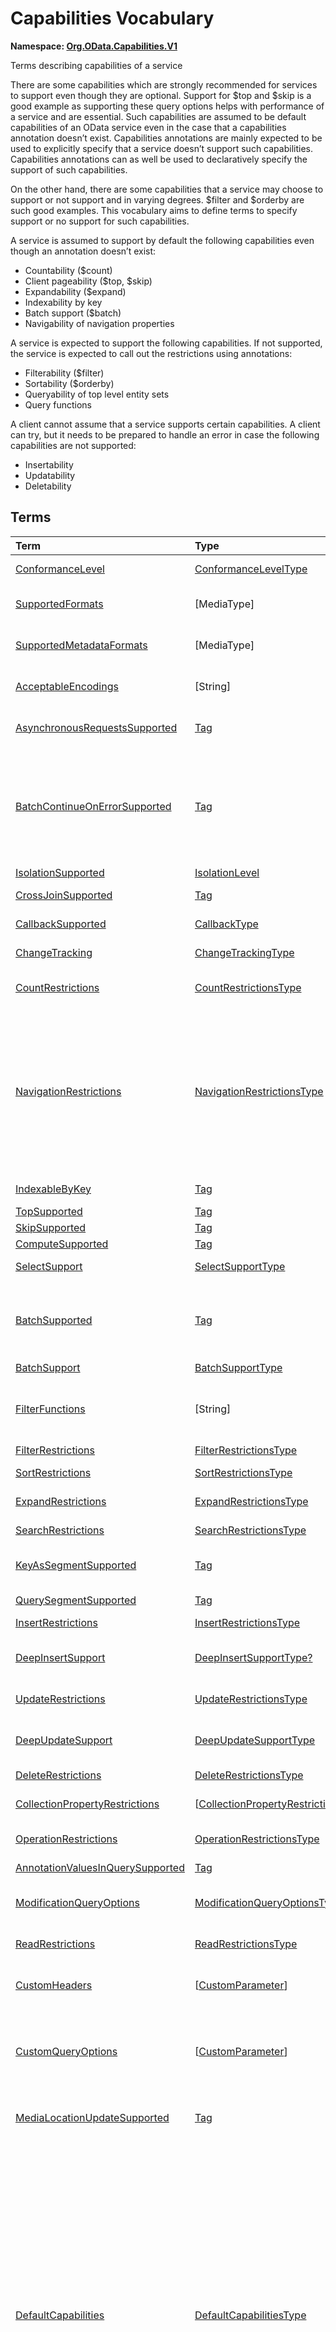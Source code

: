 # Capabilities Vocabulary
**Namespace: [Org.OData.Capabilities.V1](Org.OData.Capabilities.V1.xml)**

Terms describing capabilities of a service


There are some capabilities which are strongly recommended for services to support even
though they are optional. Support for $top and $skip is a good example as
supporting these query options helps with performance of a service and are essential. Such
capabilities are assumed to be default capabilities of an OData service even in
the case that a capabilities annotation doesn’t exist. Capabilities annotations are
mainly expected to be used to explicitly specify that a service doesn’t support such
capabilities. Capabilities annotations can as well be used to declaratively
specify the support of such capabilities.

On the other hand, there are some capabilities that a service may choose to support or
not support and in varying degrees. $filter and $orderby are such good examples.
This vocabulary aims to define terms to specify support or no support for such
capabilities.

A service is assumed to support by default the following capabilities even though an
annotation doesn’t exist:
- Countability ($count)
- Client pageability ($top, $skip)
- Expandability ($expand)
- Indexability by key
- Batch support ($batch)
- Navigability of navigation properties

A service is expected to support the following capabilities. If not supported, the
service is expected to call out the restrictions using annotations:
- Filterability ($filter)
- Sortability ($orderby)
- Queryability of top level entity sets
- Query functions

A client cannot assume that a service supports certain capabilities. A client can try, but
it needs to be prepared to handle an error in case the following capabilities are not
supported:
- Insertability
- Updatability
- Deletability
        


## Terms

Term|Type|Description
:---|:---|:----------
[ConformanceLevel](./Org.OData.Capabilities.V1.xml#L115:~:text=<Term%20Name="-,ConformanceLevel,-")|[ConformanceLevelType](#ConformanceLevelType)|<a name="ConformanceLevel"></a>The conformance level achieved by this service
[SupportedFormats](./Org.OData.Capabilities.V1.xml#L132:~:text=<Term%20Name="-,SupportedFormats,-")|\[MediaType\]|<a name="SupportedFormats"></a>Media types of supported formats, including format parameters
[SupportedMetadataFormats](./Org.OData.Capabilities.V1.xml#L137:~:text=<Term%20Name="-,SupportedMetadataFormats,-")|\[MediaType\]|<a name="SupportedMetadataFormats"></a>Media types of supported formats for $metadata, including format parameters
[AcceptableEncodings](./Org.OData.Capabilities.V1.xml#L142:~:text=<Term%20Name="-,AcceptableEncodings,-")|\[String\]|<a name="AcceptableEncodings"></a>List of acceptable compression methods for ($batch) requests, e.g. gzip
[AsynchronousRequestsSupported](./Org.OData.Capabilities.V1.xml#L148:~:text=<Term%20Name="-,AsynchronousRequestsSupported,-")|[Tag](Org.OData.Core.V1.md#Tag)|<a name="AsynchronousRequestsSupported"></a>Service supports the asynchronous request preference
[BatchContinueOnErrorSupported](./Org.OData.Capabilities.V1.xml#L152:~:text=<Term%20Name="-,BatchContinueOnErrorSupported,-")|[Tag](Org.OData.Core.V1.md#Tag)|<a name="BatchContinueOnErrorSupported"></a>Service supports the continue on error preference. Supports $batch requests. Services that apply the BatchContinueOnErrorSupported term should also specify the ContinueOnErrorSupported property from the BatchSupport term.
[IsolationSupported](./Org.OData.Capabilities.V1.xml#L156:~:text=<Term%20Name="-,IsolationSupported,-")|[IsolationLevel](#IsolationLevel)|<a name="IsolationSupported"></a>Supported odata.isolation levels
[CrossJoinSupported](./Org.OData.Capabilities.V1.xml#L165:~:text=<Term%20Name="-,CrossJoinSupported,-")|[Tag](Org.OData.Core.V1.md#Tag)|<a name="CrossJoinSupported"></a>Supports cross joins for the entity sets in this container
[CallbackSupported](./Org.OData.Capabilities.V1.xml#L169:~:text=<Term%20Name="-,CallbackSupported,-")|[CallbackType](#CallbackType)|<a name="CallbackSupported"></a>Supports callbacks for the specified protocols
[ChangeTracking](./Org.OData.Capabilities.V1.xml#L191:~:text=<Term%20Name="-,ChangeTracking,-")|[ChangeTrackingType](#ChangeTrackingType)|<a name="ChangeTracking"></a>Change tracking capabilities of this service or entity set
[CountRestrictions](./Org.OData.Capabilities.V1.xml#L212:~:text=<Term%20Name="-,CountRestrictions,-")|[CountRestrictionsType](#CountRestrictionsType)|<a name="CountRestrictions"></a>Restrictions on /$count path suffix and $count=true system query option
[NavigationRestrictions](./Org.OData.Capabilities.V1.xml#L230:~:text=<Term%20Name="-,NavigationRestrictions,-")|[NavigationRestrictionsType](#NavigationRestrictionsType)|<a name="NavigationRestrictions"></a>Restrictions on navigating properties according to OData URL conventions<br>Restrictions specified on an entity set are valid whether the request is directly to the entity set or through a navigation property bound to that entity set. Services can specify a different set of restrictions specific to a path, in which case the more specific restrictions take precedence.
[IndexableByKey](./Org.OData.Capabilities.V1.xml#L321:~:text=<Term%20Name="-,IndexableByKey,-")|[Tag](Org.OData.Core.V1.md#Tag)|<a name="IndexableByKey"></a>Supports key values according to OData URL conventions
[TopSupported](./Org.OData.Capabilities.V1.xml#L326:~:text=<Term%20Name="-,TopSupported,-")|[Tag](Org.OData.Core.V1.md#Tag)|<a name="TopSupported"></a>Supports $top
[SkipSupported](./Org.OData.Capabilities.V1.xml#L331:~:text=<Term%20Name="-,SkipSupported,-")|[Tag](Org.OData.Core.V1.md#Tag)|<a name="SkipSupported"></a>Supports $skip
[ComputeSupported](./Org.OData.Capabilities.V1.xml#L336:~:text=<Term%20Name="-,ComputeSupported,-")|[Tag](Org.OData.Core.V1.md#Tag)|<a name="ComputeSupported"></a>Supports $compute
[SelectSupport](./Org.OData.Capabilities.V1.xml#L341:~:text=<Term%20Name="-,SelectSupport,-")|[SelectSupportType](#SelectSupportType)|<a name="SelectSupport"></a>Support for $select and nested query options within $select
[BatchSupported](./Org.OData.Capabilities.V1.xml#L378:~:text=<Term%20Name="-,BatchSupported,-")|[Tag](Org.OData.Core.V1.md#Tag)|<a name="BatchSupported"></a>Supports $batch requests. Services that apply the BatchSupported term should also apply the more comprehensive BatchSupport term.
[BatchSupport](./Org.OData.Capabilities.V1.xml#L382:~:text=<Term%20Name="-,BatchSupport,-")|[BatchSupportType](#BatchSupportType)|<a name="BatchSupport"></a>Batch Support for the service
[FilterFunctions](./Org.OData.Capabilities.V1.xml#L428:~:text=<Term%20Name="-,FilterFunctions,-")|\[String\]|<a name="FilterFunctions"></a>List of functions and operators supported in filter expressions<br>If not specified, null, or empty, all functions and operators may be attempted.
[FilterRestrictions](./Org.OData.Capabilities.V1.xml#L434:~:text=<Term%20Name="-,FilterRestrictions,-")|[FilterRestrictionsType](#FilterRestrictionsType)|<a name="FilterRestrictions"></a>Restrictions on filter expressions
[SortRestrictions](./Org.OData.Capabilities.V1.xml#L506:~:text=<Term%20Name="-,SortRestrictions,-")|[SortRestrictionsType](#SortRestrictionsType)|<a name="SortRestrictions"></a>Restrictions on orderby expressions
[ExpandRestrictions](./Org.OData.Capabilities.V1.xml#L532:~:text=<Term%20Name="-,ExpandRestrictions,-")|[ExpandRestrictionsType](#ExpandRestrictionsType)|<a name="ExpandRestrictions"></a>Restrictions on expand expressions
[SearchRestrictions](./Org.OData.Capabilities.V1.xml#L562:~:text=<Term%20Name="-,SearchRestrictions,-")|[SearchRestrictionsType](#SearchRestrictionsType)|<a name="SearchRestrictions"></a>Restrictions on search expressions
[KeyAsSegmentSupported](./Org.OData.Capabilities.V1.xml#L600:~:text=<Term%20Name="-,KeyAsSegmentSupported,-")|[Tag](Org.OData.Core.V1.md#Tag)|<a name="KeyAsSegmentSupported"></a>Supports [key-as-segment convention](http://docs.oasis-open.org/odata/odata/v4.01/odata-v4.01-part2-url-conventions.html#sec_KeyasSegmentConvention) for addressing entities within a collection
[QuerySegmentSupported](./Org.OData.Capabilities.V1.xml#L604:~:text=<Term%20Name="-,QuerySegmentSupported,-")|[Tag](Org.OData.Core.V1.md#Tag)|<a name="QuerySegmentSupported"></a>Supports [passing query options in the request body](http://docs.oasis-open.org/odata/odata/v4.01/odata-v4.01-part2-url-conventions.html#sec_PassingQueryOptionsintheRequestBody)
[InsertRestrictions](./Org.OData.Capabilities.V1.xml#L610:~:text=<Term%20Name="-,InsertRestrictions,-")|[InsertRestrictionsType](#InsertRestrictionsType)|<a name="InsertRestrictions"></a>Restrictions on insert operations
[DeepInsertSupport](./Org.OData.Capabilities.V1.xml#L689:~:text=<Term%20Name="-,DeepInsertSupport,-")|[DeepInsertSupportType?](#DeepInsertSupportType)|<a name="DeepInsertSupport"></a>Deep Insert Support of the annotated resource (the whole service, an entity set, or a collection-valued resource)
[UpdateRestrictions](./Org.OData.Capabilities.V1.xml#L702:~:text=<Term%20Name="-,UpdateRestrictions,-")|[UpdateRestrictionsType](#UpdateRestrictionsType)|<a name="UpdateRestrictions"></a>Restrictions on update operations
[DeepUpdateSupport](./Org.OData.Capabilities.V1.xml#L797:~:text=<Term%20Name="-,DeepUpdateSupport,-")|[DeepUpdateSupportType](#DeepUpdateSupportType)|<a name="DeepUpdateSupport"></a>Deep Update Support of the annotated resource (the whole service, an entity set, or a collection-valued resource)
[DeleteRestrictions](./Org.OData.Capabilities.V1.xml#L810:~:text=<Term%20Name="-,DeleteRestrictions,-")|[DeleteRestrictionsType](#DeleteRestrictionsType)|<a name="DeleteRestrictions"></a>Restrictions on delete operations
[CollectionPropertyRestrictions](./Org.OData.Capabilities.V1.xml#L854:~:text=<Term%20Name="-,CollectionPropertyRestrictions,-")|\[[CollectionPropertyRestrictionsType](#CollectionPropertyRestrictionsType)\]|<a name="CollectionPropertyRestrictions"></a>Describes restrictions on operations applied to collection-valued structural properties
[OperationRestrictions](./Org.OData.Capabilities.V1.xml#L895:~:text=<Term%20Name="-,OperationRestrictions,-")|[OperationRestrictionsType](#OperationRestrictionsType)|<a name="OperationRestrictions"></a>Restrictions for function or action operation
[AnnotationValuesInQuerySupported](./Org.OData.Capabilities.V1.xml#L915:~:text=<Term%20Name="-,AnnotationValuesInQuerySupported,-")|[Tag](Org.OData.Core.V1.md#Tag)|<a name="AnnotationValuesInQuerySupported"></a>Supports annotation values within system query options
[ModificationQueryOptions](./Org.OData.Capabilities.V1.xml#L919:~:text=<Term%20Name="-,ModificationQueryOptions,-")|[ModificationQueryOptionsType](#ModificationQueryOptionsType)|<a name="ModificationQueryOptions"></a>Support for query options with modification requests (insert, update, action invocation)
[ReadRestrictions](./Org.OData.Capabilities.V1.xml#L943:~:text=<Term%20Name="-,ReadRestrictions,-")|[ReadRestrictionsType](#ReadRestrictionsType)|<a name="ReadRestrictions"></a>Restrictions for retrieving a collection of entities, retrieving a singleton instance.
[CustomHeaders](./Org.OData.Capabilities.V1.xml#L985:~:text=<Term%20Name="-,CustomHeaders,-")|\[[CustomParameter](#CustomParameter)\]|<a name="CustomHeaders"></a>Custom headers that are supported/required for the annotated resource ([Example](./Org.OData.Capabilities.V1.xml#L987))
[CustomQueryOptions](./Org.OData.Capabilities.V1.xml#L1011:~:text=<Term%20Name="-,CustomQueryOptions,-")|\[[CustomParameter](#CustomParameter)\]|<a name="CustomQueryOptions"></a>Custom query options that are supported/required for the annotated resource ([Example](./Org.OData.Capabilities.V1.xml#L1014))<br>If the entity container is annotated, the query option is supported/required by all resources in that container.
[MediaLocationUpdateSupported](./Org.OData.Capabilities.V1.xml#L1063:~:text=<Term%20Name="-,MediaLocationUpdateSupported,-")|[Tag](Org.OData.Core.V1.md#Tag)|<a name="MediaLocationUpdateSupported"></a>Stream property or media stream supports update of its media edit URL and/or media read URL
[DefaultCapabilities](./Org.OData.Capabilities.V1.xml#L1068:~:text=<Term%20Name="-,DefaultCapabilities,-")|[DefaultCapabilitiesType](#DefaultCapabilitiesType)|<a name="DefaultCapabilities"></a>Default capability settings for all collection-valued resources in the container<br>Annotating a specific capability term, which is included as property in `DefaultCapabilitiesType`, for a specific collection-valued resource overrides the default capability with the specified properties using PATCH semantics:<br/>- Primitive or collection-valued properties specified in the specific capability term replace the corresponding properties specified in `DefaultCapabilities`<br/>- Complex-valued properties specified in the specific capability term override the corresponding properties specified in `DefaultCapabilities` using PATCH semantics recursively<br/>- Properties specified neither in the specific term nor in `DefaultCapabilities` have their default value

<a name="ConformanceLevelType"></a>
## [ConformanceLevelType](./Org.OData.Capabilities.V1.xml#L118:~:text=<EnumType%20Name="-,ConformanceLevelType,-")


Member|Value|Description
:-----|----:|:----------
[Minimal](./Org.OData.Capabilities.V1.xml#L119:~:text=<EnumType%20Name="-,ConformanceLevelType,-")|0|Minimal conformance level
[Intermediate](./Org.OData.Capabilities.V1.xml#L122:~:text=<EnumType%20Name="-,ConformanceLevelType,-")|1|Intermediate conformance level
[Advanced](./Org.OData.Capabilities.V1.xml#L125:~:text=<EnumType%20Name="-,ConformanceLevelType,-")|2|Advanced conformance level

<a name="IsolationLevel"></a>
## [IsolationLevel](./Org.OData.Capabilities.V1.xml#L159:~:text=<EnumType%20Name="-,IsolationLevel,-")


Flag Member|Value|Description
:-----|----:|:----------
[Snapshot](./Org.OData.Capabilities.V1.xml#L160:~:text=<EnumType%20Name="-,IsolationLevel,-")|1|All data returned for a request, including multiple requests within a batch or results retrieved across multiple pages, will be consistent as of a single point in time

<a name="CallbackType"></a>
## [CallbackType](./Org.OData.Capabilities.V1.xml#L172:~:text=<ComplexType%20Name="-,CallbackType,-")
A non-empty collection lists the full set of supported protocols. A empty collection means 'only HTTP is supported'

Property|Type|Description
:-------|:---|:----------
[CallbackProtocols](./Org.OData.Capabilities.V1.xml#L173:~:text=<ComplexType%20Name="-,CallbackType,-")|\[[CallbackProtocol](#CallbackProtocol)\]|List of supported callback protocols, e.g. `http` or `wss`

<a name="CallbackProtocol"></a>
## [CallbackProtocol](./Org.OData.Capabilities.V1.xml#L178:~:text=<ComplexType%20Name="-,CallbackProtocol,-")


Property|Type|Description
:-------|:---|:----------
[Id](./Org.OData.Capabilities.V1.xml#L179:~:text=<ComplexType%20Name="-,CallbackProtocol,-")|String?|Protocol Identifier
[UrlTemplate](./Org.OData.Capabilities.V1.xml#L182:~:text=<ComplexType%20Name="-,CallbackProtocol,-")|String?|URL Template including parameters. Parameters are enclosed in curly braces {} as defined in RFC6570
[DocumentationUrl](./Org.OData.Capabilities.V1.xml#L185:~:text=<ComplexType%20Name="-,CallbackProtocol,-")|URL?|Human readable description of the meaning of the URL Template parameters

<a name="ChangeTrackingBase"></a>
## [ChangeTrackingBase](./Org.OData.Capabilities.V1.xml#L194:~:text=<ComplexType%20Name="-,ChangeTrackingBase,-")


**Derived Types:**
- [ChangeTrackingType](#ChangeTrackingType)

Property|Type|Description
:-------|:---|:----------
[Supported](./Org.OData.Capabilities.V1.xml#L195:~:text=<ComplexType%20Name="-,ChangeTrackingBase,-")|Boolean|odata.track-changes preference is supported

<a name="ChangeTrackingType"></a>
## [ChangeTrackingType](./Org.OData.Capabilities.V1.xml#L199:~:text=<ComplexType%20Name="-,ChangeTrackingType,-"): [ChangeTrackingBase](#ChangeTrackingBase)


Property|Type|Description
:-------|:---|:----------
[*Supported*](./Org.OData.Capabilities.V1.xml#L195:~:text=<ComplexType%20Name="-,ChangeTrackingBase,-")|Boolean|odata.track-changes preference is supported
[FilterableProperties](./Org.OData.Capabilities.V1.xml#L200:~:text=<ComplexType%20Name="-,ChangeTrackingType,-")|\[PropertyPath\]|Change tracking supports filters on these properties<br>If no properties are specified or FilterableProperties is omitted, clients cannot assume support for filtering on any properties in combination with change tracking.
[ExpandableProperties](./Org.OData.Capabilities.V1.xml#L204:~:text=<ComplexType%20Name="-,ChangeTrackingType,-")|\[NavigationPropertyPath\]|Change tracking supports these properties expanded<br>If no properties are specified or ExpandableProperties is omitted, clients cannot assume support for expanding any properties in combination with change tracking.

<a name="CountRestrictionsBase"></a>
## [CountRestrictionsBase](./Org.OData.Capabilities.V1.xml#L216:~:text=<ComplexType%20Name="-,CountRestrictionsBase,-")


**Derived Types:**
- [CountRestrictionsType](#CountRestrictionsType)

Property|Type|Description
:-------|:---|:----------
[Countable](./Org.OData.Capabilities.V1.xml#L217:~:text=<ComplexType%20Name="-,CountRestrictionsBase,-")|Boolean|Entities can be counted (only valid if targeting a collection)

<a name="CountRestrictionsType"></a>
## [CountRestrictionsType](./Org.OData.Capabilities.V1.xml#L221:~:text=<ComplexType%20Name="-,CountRestrictionsType,-"): [CountRestrictionsBase](#CountRestrictionsBase)


Property|Type|Description
:-------|:---|:----------
[*Countable*](./Org.OData.Capabilities.V1.xml#L217:~:text=<ComplexType%20Name="-,CountRestrictionsBase,-")|Boolean|Entities can be counted (only valid if targeting a collection)
[NonCountableProperties](./Org.OData.Capabilities.V1.xml#L222:~:text=<ComplexType%20Name="-,CountRestrictionsType,-")|\[PropertyPath\]|Members of these collection properties cannot be counted
[NonCountableNavigationProperties](./Org.OData.Capabilities.V1.xml#L225:~:text=<ComplexType%20Name="-,CountRestrictionsType,-")|\[NavigationPropertyPath\]|Members of these navigation properties cannot be counted

<a name="NavigationRestrictionsType"></a>
## [NavigationRestrictionsType](./Org.OData.Capabilities.V1.xml#L235:~:text=<ComplexType%20Name="-,NavigationRestrictionsType,-")


Property|Type|Description
:-------|:---|:----------
[Navigability](./Org.OData.Capabilities.V1.xml#L236:~:text=<ComplexType%20Name="-,NavigationRestrictionsType,-")|[NavigationType?](#NavigationType)|Default navigability for all navigation properties of the annotation target. Individual navigation properties can override this value via `RestrictedProperties/Navigability`.
[RestrictedProperties](./Org.OData.Capabilities.V1.xml#L239:~:text=<ComplexType%20Name="-,NavigationRestrictionsType,-")|\[[NavigationPropertyRestriction](#NavigationPropertyRestriction)\]|List of navigation properties with restrictions

<a name="NavigationPropertyRestriction"></a>
## [NavigationPropertyRestriction](./Org.OData.Capabilities.V1.xml#L243:~:text=<ComplexType%20Name="-,NavigationPropertyRestriction,-")


Using a property of `NavigationPropertyRestriction` in a [`NavigationRestrictions`](#NavigationRestrictions) annotation
          is discouraged in favor of using an annotation with the corresponding term from this vocabulary and a target path starting with a container and ending in the `NavigationProperty`,
          unless the favored alternative is impossible because a dynamic expression requires an instance path whose evaluation
          starts at the target of the `NavigationRestrictions` annotation. See [this example](../examples/Org.OData.Capabilities.V1.capabilities.md).

Property|Type|Description
:-------|:---|:----------
[NavigationProperty](./Org.OData.Capabilities.V1.xml#L250:~:text=<ComplexType%20Name="-,NavigationPropertyRestriction,-")|NavigationPropertyPath|Navigation properties can be navigated<br>The target path of a [`NavigationRestrictions`](#NavigationRestrictions) annotation followed by this navigation property path addresses the resource to which the other properties of `NavigationPropertyRestriction` apply. Instance paths that occur in dynamic expressions are evaluated starting at the boundary between both paths, which must therefore be chosen accordingly.
[Navigability](./Org.OData.Capabilities.V1.xml#L259:~:text=<ComplexType%20Name="-,NavigationPropertyRestriction,-")|[NavigationType?](#NavigationType)|Supported navigability of this navigation property
[FilterFunctions](./Org.OData.Capabilities.V1.xml#L262:~:text=<ComplexType%20Name="-,NavigationPropertyRestriction,-")|\[String\]|List of functions and operators supported in filter expressions<br>If not specified, null, or empty, all functions and operators may be attempted.
[FilterRestrictions](./Org.OData.Capabilities.V1.xml#L266:~:text=<ComplexType%20Name="-,NavigationPropertyRestriction,-")|[FilterRestrictionsType?](#FilterRestrictionsType)|Restrictions on filter expressions
[SearchRestrictions](./Org.OData.Capabilities.V1.xml#L269:~:text=<ComplexType%20Name="-,NavigationPropertyRestriction,-")|[SearchRestrictionsType?](#SearchRestrictionsType)|Restrictions on search expressions
[SortRestrictions](./Org.OData.Capabilities.V1.xml#L272:~:text=<ComplexType%20Name="-,NavigationPropertyRestriction,-")|[SortRestrictionsType?](#SortRestrictionsType)|Restrictions on orderby expressions
[TopSupported](./Org.OData.Capabilities.V1.xml#L275:~:text=<ComplexType%20Name="-,NavigationPropertyRestriction,-")|Boolean|Supports $top
[SkipSupported](./Org.OData.Capabilities.V1.xml#L278:~:text=<ComplexType%20Name="-,NavigationPropertyRestriction,-")|Boolean|Supports $skip
[SelectSupport](./Org.OData.Capabilities.V1.xml#L281:~:text=<ComplexType%20Name="-,NavigationPropertyRestriction,-")|[SelectSupportType?](#SelectSupportType)|Support for $select
[IndexableByKey](./Org.OData.Capabilities.V1.xml#L284:~:text=<ComplexType%20Name="-,NavigationPropertyRestriction,-")|Boolean|Supports key values according to OData URL conventions
[InsertRestrictions](./Org.OData.Capabilities.V1.xml#L287:~:text=<ComplexType%20Name="-,NavigationPropertyRestriction,-")|[InsertRestrictionsType?](#InsertRestrictionsType)|Restrictions on insert operations
[DeepInsertSupport](./Org.OData.Capabilities.V1.xml#L290:~:text=<ComplexType%20Name="-,NavigationPropertyRestriction,-")|[DeepInsertSupportType?](#DeepInsertSupportType)|Deep Insert Support of the annotated resource (the whole service, an entity set, or a collection-valued resource)
[UpdateRestrictions](./Org.OData.Capabilities.V1.xml#L293:~:text=<ComplexType%20Name="-,NavigationPropertyRestriction,-")|[UpdateRestrictionsType?](#UpdateRestrictionsType)|Restrictions on update operations
[DeepUpdateSupport](./Org.OData.Capabilities.V1.xml#L296:~:text=<ComplexType%20Name="-,NavigationPropertyRestriction,-")|[DeepUpdateSupportType?](#DeepUpdateSupportType)|Deep Update Support of the annotated resource (the whole service, an entity set, or a collection-valued resource)
[DeleteRestrictions](./Org.OData.Capabilities.V1.xml#L299:~:text=<ComplexType%20Name="-,NavigationPropertyRestriction,-")|[DeleteRestrictionsType?](#DeleteRestrictionsType)|Restrictions on delete operations
[OptimisticConcurrencyControl](./Org.OData.Capabilities.V1.xml#L302:~:text=<ComplexType%20Name="-,NavigationPropertyRestriction,-")|Boolean|Data modification (including insert) along this navigation property requires the use of ETags
[ReadRestrictions](./Org.OData.Capabilities.V1.xml#L305:~:text=<ComplexType%20Name="-,NavigationPropertyRestriction,-")|[ReadRestrictionsType?](#ReadRestrictionsType)|Restrictions for retrieving entities

<a name="NavigationType"></a>
## [NavigationType](./Org.OData.Capabilities.V1.xml#L309:~:text=<EnumType%20Name="-,NavigationType,-")


Member|Value|Description
:-----|----:|:----------
[Recursive](./Org.OData.Capabilities.V1.xml#L310:~:text=<EnumType%20Name="-,NavigationType,-")|0|Navigation properties can be recursively navigated
[Single](./Org.OData.Capabilities.V1.xml#L313:~:text=<EnumType%20Name="-,NavigationType,-")|1|Navigation properties can be navigated to a single level
[None](./Org.OData.Capabilities.V1.xml#L316:~:text=<EnumType%20Name="-,NavigationType,-")|2|Navigation properties are not navigable

<a name="SelectSupportType"></a>
## [SelectSupportType](./Org.OData.Capabilities.V1.xml#L345:~:text=<ComplexType%20Name="-,SelectSupportType,-")


Property|Type|Description
:-------|:---|:----------
[Supported](./Org.OData.Capabilities.V1.xml#L346:~:text=<ComplexType%20Name="-,SelectSupportType,-")|Boolean|Supports $select
[InstanceAnnotationsSupported](./Org.OData.Capabilities.V1.xml#L349:~:text=<ComplexType%20Name="-,SelectSupportType,-")|Boolean|Supports instance annotations in $select list
[Expandable](./Org.OData.Capabilities.V1.xml#L352:~:text=<ComplexType%20Name="-,SelectSupportType,-")|Boolean|$expand within $select is supported
[Filterable](./Org.OData.Capabilities.V1.xml#L355:~:text=<ComplexType%20Name="-,SelectSupportType,-")|Boolean|$filter within $select is supported
[Searchable](./Org.OData.Capabilities.V1.xml#L358:~:text=<ComplexType%20Name="-,SelectSupportType,-")|Boolean|$search within $select is supported
[TopSupported](./Org.OData.Capabilities.V1.xml#L361:~:text=<ComplexType%20Name="-,SelectSupportType,-")|Boolean|$top within $select is supported
[SkipSupported](./Org.OData.Capabilities.V1.xml#L364:~:text=<ComplexType%20Name="-,SelectSupportType,-")|Boolean|$skip within $select is supported
[ComputeSupported](./Org.OData.Capabilities.V1.xml#L367:~:text=<ComplexType%20Name="-,SelectSupportType,-")|Boolean|$compute within $select is supported
[Countable](./Org.OData.Capabilities.V1.xml#L370:~:text=<ComplexType%20Name="-,SelectSupportType,-")|Boolean|$count within $select is supported
[Sortable](./Org.OData.Capabilities.V1.xml#L373:~:text=<ComplexType%20Name="-,SelectSupportType,-")|Boolean|$orderby within $select is supported

<a name="BatchSupportType"></a>
## [BatchSupportType](./Org.OData.Capabilities.V1.xml#L385:~:text=<ComplexType%20Name="-,BatchSupportType,-")


Property|Type|Description
:-------|:---|:----------
[Supported](./Org.OData.Capabilities.V1.xml#L392:~:text=<ComplexType%20Name="-,BatchSupportType,-")|Boolean|Service supports requests to $batch
[ContinueOnErrorSupported](./Org.OData.Capabilities.V1.xml#L395:~:text=<ComplexType%20Name="-,BatchSupportType,-")|Boolean|Service supports the continue on error preference
[ReferencesInRequestBodiesSupported](./Org.OData.Capabilities.V1.xml#L398:~:text=<ComplexType%20Name="-,BatchSupportType,-")|Boolean|Service supports Content-ID referencing in request bodies
[ReferencesAcrossChangeSetsSupported](./Org.OData.Capabilities.V1.xml#L401:~:text=<ComplexType%20Name="-,BatchSupportType,-")|Boolean|Service supports Content-ID referencing across change sets
[EtagReferencesSupported](./Org.OData.Capabilities.V1.xml#L404:~:text=<ComplexType%20Name="-,BatchSupportType,-")|Boolean|Service supports referencing Etags from previous requests
[RequestDependencyConditionsSupported](./Org.OData.Capabilities.V1.xml#L407:~:text=<ComplexType%20Name="-,BatchSupportType,-")|Boolean|Service supports the `if` member in JSON batch requests
[SupportedFormats](./Org.OData.Capabilities.V1.xml#L410:~:text=<ComplexType%20Name="-,BatchSupportType,-")|\[MediaType\]|Media types of supported formats for $batch

**Applicable Annotation Terms:**

- [Description](Org.OData.Core.V1.md#Description)
- [LongDescription](Org.OData.Core.V1.md#LongDescription)

<a name="FilterRestrictionsBase"></a>
## [FilterRestrictionsBase](./Org.OData.Capabilities.V1.xml#L438:~:text=<ComplexType%20Name="-,FilterRestrictionsBase,-")


**Derived Types:**
- [FilterRestrictionsType](#FilterRestrictionsType)

Property|Type|Description
:-------|:---|:----------
[Filterable](./Org.OData.Capabilities.V1.xml#L444:~:text=<ComplexType%20Name="-,FilterRestrictionsBase,-")|Boolean|$filter is supported
[RequiresFilter](./Org.OData.Capabilities.V1.xml#L447:~:text=<ComplexType%20Name="-,FilterRestrictionsBase,-")|Boolean|$filter is required
[MaxLevels](./Org.OData.Capabilities.V1.xml#L450:~:text=<ComplexType%20Name="-,FilterRestrictionsBase,-")|Int32|The maximum number of levels (including recursion) that can be traversed in a filter expression. A value of -1 indicates there is no restriction.

**Applicable Annotation Terms:**

- [Description](Org.OData.Core.V1.md#Description)

<a name="FilterRestrictionsType"></a>
## [FilterRestrictionsType](./Org.OData.Capabilities.V1.xml#L454:~:text=<ComplexType%20Name="-,FilterRestrictionsType,-"): [FilterRestrictionsBase](#FilterRestrictionsBase)


Property|Type|Description
:-------|:---|:----------
[*Filterable*](./Org.OData.Capabilities.V1.xml#L444:~:text=<ComplexType%20Name="-,FilterRestrictionsBase,-")|Boolean|$filter is supported
[*RequiresFilter*](./Org.OData.Capabilities.V1.xml#L447:~:text=<ComplexType%20Name="-,FilterRestrictionsBase,-")|Boolean|$filter is required
[*MaxLevels*](./Org.OData.Capabilities.V1.xml#L450:~:text=<ComplexType%20Name="-,FilterRestrictionsBase,-")|Int32|The maximum number of levels (including recursion) that can be traversed in a filter expression. A value of -1 indicates there is no restriction.
[RequiredProperties](./Org.OData.Capabilities.V1.xml#L455:~:text=<ComplexType%20Name="-,FilterRestrictionsType,-")|\[PropertyPath\]|These properties must be specified in the $filter clause (properties of derived types are not allowed here)
[NonFilterableProperties](./Org.OData.Capabilities.V1.xml#L458:~:text=<ComplexType%20Name="-,FilterRestrictionsType,-")|\[PropertyPath\]|These structural properties cannot be used in filter expressions
[FilterExpressionRestrictions](./Org.OData.Capabilities.V1.xml#L461:~:text=<ComplexType%20Name="-,FilterRestrictionsType,-")|\[[FilterExpressionRestrictionType](#FilterExpressionRestrictionType)\]|These properties only allow a subset of filter expressions. A valid filter expression for a single property can be enclosed in parentheses and combined by `and` with valid expressions for other properties.

**Applicable Annotation Terms:**

- [Description](Org.OData.Core.V1.md#Description)

<a name="FilterExpressionRestrictionType"></a>
## [FilterExpressionRestrictionType](./Org.OData.Capabilities.V1.xml#L465:~:text=<ComplexType%20Name="-,FilterExpressionRestrictionType,-")


Property|Type|Description
:-------|:---|:----------
[Property](./Org.OData.Capabilities.V1.xml#L466:~:text=<ComplexType%20Name="-,FilterExpressionRestrictionType,-")|PropertyPath?|Path to the restricted property
[AllowedExpressions](./Org.OData.Capabilities.V1.xml#L469:~:text=<ComplexType%20Name="-,FilterExpressionRestrictionType,-")|[FilterExpressionType?](#FilterExpressionType)|Allowed subset of expressions

<a name="FilterExpressionType"></a>
## [FilterExpressionType](./Org.OData.Capabilities.V1.xml#L473:~:text=<TypeDefinition%20Name="-,FilterExpressionType,-")
**Type:** String



Allowed Value|Description
:------------|:----------
[SingleValue](./Org.OData.Capabilities.V1.xml#L476:~:text=<TypeDefinition%20Name="-,FilterExpressionType,-")|Property can be used in a single `eq` clause
[MultiValue](./Org.OData.Capabilities.V1.xml#L480:~:text=<TypeDefinition%20Name="-,FilterExpressionType,-")|Property can be used in multiple `eq` and `in` clauses, combined by `or` (which is logically equivalent to a single `in` clause)
[SingleRange](./Org.OData.Capabilities.V1.xml#L484:~:text=<TypeDefinition%20Name="-,FilterExpressionType,-")|Property can be used in at most one `ge` and/or one `le` clause, separated by `and`
[MultiRange](./Org.OData.Capabilities.V1.xml#L488:~:text=<TypeDefinition%20Name="-,FilterExpressionType,-")|Property can be compared to a union of one or more closed, half-open, or open intervals<br>The filter expression for this property consists of one or more interval expressions combined by `or`. A single interval expression is either a single comparison of the property and a literal value with `eq`, `le`, `lt`, `ge`, or `gt`, or pair of boundaries combined by `and` and enclosed in parentheses. The lower boundary is either `ge` or `gt`, the upper boundary either `le` or `lt`.
[SearchExpression](./Org.OData.Capabilities.V1.xml#L493:~:text=<TypeDefinition%20Name="-,FilterExpressionType,-")|String property can be used as first operand in `startswith`, `endswith`, and `contains` clauses
[MultiRangeOrSearchExpression](./Org.OData.Capabilities.V1.xml#L497:~:text=<TypeDefinition%20Name="-,FilterExpressionType,-")|Property can be compared to a union of zero or more closed, half-open, or open intervals plus zero or more simple string patterns<br>The filter expression for this property consists of one or more interval expressions or string comparison functions combined by `or`. See MultiRange for a definition of an interval expression. See SearchExpression for the allowed string comparison functions.

<a name="SortRestrictionsBase"></a>
## [SortRestrictionsBase](./Org.OData.Capabilities.V1.xml#L510:~:text=<ComplexType%20Name="-,SortRestrictionsBase,-")


**Derived Types:**
- [SortRestrictionsType](#SortRestrictionsType)

Property|Type|Description
:-------|:---|:----------
[Sortable](./Org.OData.Capabilities.V1.xml#L516:~:text=<ComplexType%20Name="-,SortRestrictionsBase,-")|Boolean|$orderby is supported

**Applicable Annotation Terms:**

- [Description](Org.OData.Core.V1.md#Description)

<a name="SortRestrictionsType"></a>
## [SortRestrictionsType](./Org.OData.Capabilities.V1.xml#L520:~:text=<ComplexType%20Name="-,SortRestrictionsType,-"): [SortRestrictionsBase](#SortRestrictionsBase)


Property|Type|Description
:-------|:---|:----------
[*Sortable*](./Org.OData.Capabilities.V1.xml#L516:~:text=<ComplexType%20Name="-,SortRestrictionsBase,-")|Boolean|$orderby is supported
[AscendingOnlyProperties](./Org.OData.Capabilities.V1.xml#L521:~:text=<ComplexType%20Name="-,SortRestrictionsType,-")|\[PropertyPath\]|These properties can only be used for sorting in Ascending order
[DescendingOnlyProperties](./Org.OData.Capabilities.V1.xml#L524:~:text=<ComplexType%20Name="-,SortRestrictionsType,-")|\[PropertyPath\]|These properties can only be used for sorting in Descending order
[NonSortableProperties](./Org.OData.Capabilities.V1.xml#L527:~:text=<ComplexType%20Name="-,SortRestrictionsType,-")|\[PropertyPath\]|These structural properties cannot be used in orderby expressions

**Applicable Annotation Terms:**

- [Description](Org.OData.Core.V1.md#Description)

<a name="ExpandRestrictionsBase"></a>
## [ExpandRestrictionsBase](./Org.OData.Capabilities.V1.xml#L536:~:text=<ComplexType%20Name="-,ExpandRestrictionsBase,-")


**Derived Types:**
- [ExpandRestrictionsType](#ExpandRestrictionsType)

Property|Type|Description
:-------|:---|:----------
[Expandable](./Org.OData.Capabilities.V1.xml#L542:~:text=<ComplexType%20Name="-,ExpandRestrictionsBase,-")|Boolean|$expand is supported
[StreamsExpandable](./Org.OData.Capabilities.V1.xml#L545:~:text=<ComplexType%20Name="-,ExpandRestrictionsBase,-")|Boolean|$expand is supported for stream properties and media streams
[MaxLevels](./Org.OData.Capabilities.V1.xml#L548:~:text=<ComplexType%20Name="-,ExpandRestrictionsBase,-")|Int32|The maximum number of levels that can be expanded in a expand expression. A value of -1 indicates there is no restriction.

**Applicable Annotation Terms:**

- [Description](Org.OData.Core.V1.md#Description)

<a name="ExpandRestrictionsType"></a>
## [ExpandRestrictionsType](./Org.OData.Capabilities.V1.xml#L552:~:text=<ComplexType%20Name="-,ExpandRestrictionsType,-"): [ExpandRestrictionsBase](#ExpandRestrictionsBase)


Property|Type|Description
:-------|:---|:----------
[*Expandable*](./Org.OData.Capabilities.V1.xml#L542:~:text=<ComplexType%20Name="-,ExpandRestrictionsBase,-")|Boolean|$expand is supported
[*StreamsExpandable*](./Org.OData.Capabilities.V1.xml#L545:~:text=<ComplexType%20Name="-,ExpandRestrictionsBase,-")|Boolean|$expand is supported for stream properties and media streams
[*MaxLevels*](./Org.OData.Capabilities.V1.xml#L548:~:text=<ComplexType%20Name="-,ExpandRestrictionsBase,-")|Int32|The maximum number of levels that can be expanded in a expand expression. A value of -1 indicates there is no restriction.
[NonExpandableProperties](./Org.OData.Capabilities.V1.xml#L553:~:text=<ComplexType%20Name="-,ExpandRestrictionsType,-")|\[NavigationPropertyPath\]|These properties cannot be used in expand expressions
[NonExpandableStreamProperties](./Org.OData.Capabilities.V1.xml#L556:~:text=<ComplexType%20Name="-,ExpandRestrictionsType,-")|\[PropertyPath\]|These stream properties cannot be used in expand expressions

**Applicable Annotation Terms:**

- [Description](Org.OData.Core.V1.md#Description)

<a name="SearchRestrictionsType"></a>
## [SearchRestrictionsType](./Org.OData.Capabilities.V1.xml#L566:~:text=<ComplexType%20Name="-,SearchRestrictionsType,-")


Property|Type|Description
:-------|:---|:----------
[Searchable](./Org.OData.Capabilities.V1.xml#L572:~:text=<ComplexType%20Name="-,SearchRestrictionsType,-")|Boolean|$search is supported
[UnsupportedExpressions](./Org.OData.Capabilities.V1.xml#L575:~:text=<ComplexType%20Name="-,SearchRestrictionsType,-")|[SearchExpressions](#SearchExpressions)|Expressions not supported in $search

**Applicable Annotation Terms:**

- [Description](Org.OData.Core.V1.md#Description)

<a name="SearchExpressions"></a>
## [SearchExpressions](./Org.OData.Capabilities.V1.xml#L579:~:text=<EnumType%20Name="-,SearchExpressions,-")


Flag Member|Value|Description
:-----|----:|:----------
[none](./Org.OData.Capabilities.V1.xml#L580:~:text=<EnumType%20Name="-,SearchExpressions,-")|0|Single search term
[AND](./Org.OData.Capabilities.V1.xml#L583:~:text=<EnumType%20Name="-,SearchExpressions,-")|1|Multiple search terms separated by `AND`
[OR](./Org.OData.Capabilities.V1.xml#L586:~:text=<EnumType%20Name="-,SearchExpressions,-")|2|Multiple search terms separated by `OR`
[NOT](./Org.OData.Capabilities.V1.xml#L589:~:text=<EnumType%20Name="-,SearchExpressions,-")|4|Search terms preceded by `NOT`
[phrase](./Org.OData.Capabilities.V1.xml#L592:~:text=<EnumType%20Name="-,SearchExpressions,-")|8|Search phrases enclosed in double quotes
[group](./Org.OData.Capabilities.V1.xml#L595:~:text=<EnumType%20Name="-,SearchExpressions,-")|16|Precedence grouping of search expressions with parentheses

<a name="InsertRestrictionsBase"></a>
## [InsertRestrictionsBase](./Org.OData.Capabilities.V1.xml#L614:~:text=<ComplexType%20Name="-,InsertRestrictionsBase,-")


**Derived Types:**
- [InsertRestrictionsType](#InsertRestrictionsType)

Property|Type|Description
:-------|:---|:----------
[Insertable](./Org.OData.Capabilities.V1.xml#L615:~:text=<ComplexType%20Name="-,InsertRestrictionsBase,-")|Boolean|Entities can be inserted
[MaxLevels](./Org.OData.Capabilities.V1.xml#L618:~:text=<ComplexType%20Name="-,InsertRestrictionsBase,-")|Int32|The maximum number of navigation properties that can be traversed when addressing the collection to insert into. A value of -1 indicates there is no restriction.
[TypecastSegmentSupported](./Org.OData.Capabilities.V1.xml#L621:~:text=<ComplexType%20Name="-,InsertRestrictionsBase,-")|Boolean|Entities of a specific derived type can be created by specifying a type-cast segment
[QueryOptions](./Org.OData.Capabilities.V1.xml#L624:~:text=<ComplexType%20Name="-,InsertRestrictionsBase,-")|[ModificationQueryOptionsType?](#ModificationQueryOptionsType)|Support for query options with insert requests
[CustomHeaders](./Org.OData.Capabilities.V1.xml#L627:~:text=<ComplexType%20Name="-,InsertRestrictionsBase,-")|\[[CustomParameter](#CustomParameter)\]|Supported or required custom headers
[CustomQueryOptions](./Org.OData.Capabilities.V1.xml#L630:~:text=<ComplexType%20Name="-,InsertRestrictionsBase,-")|\[[CustomParameter](#CustomParameter)\]|Supported or required custom query options
[Description](./Org.OData.Capabilities.V1.xml#L633:~:text=<ComplexType%20Name="-,InsertRestrictionsBase,-")|String?|A brief description of the request
[LongDescription](./Org.OData.Capabilities.V1.xml#L637:~:text=<ComplexType%20Name="-,InsertRestrictionsBase,-")|String?|A long description of the request
[ErrorResponses](./Org.OData.Capabilities.V1.xml#L641:~:text=<ComplexType%20Name="-,InsertRestrictionsBase,-")|\[[HttpResponse](#HttpResponse)\]|Possible error responses returned by the request.

<a name="InsertRestrictionsType"></a>
## [InsertRestrictionsType](./Org.OData.Capabilities.V1.xml#L645:~:text=<ComplexType%20Name="-,InsertRestrictionsType,-"): [InsertRestrictionsBase](#InsertRestrictionsBase)


Property|Type|Description
:-------|:---|:----------
[*Insertable*](./Org.OData.Capabilities.V1.xml#L615:~:text=<ComplexType%20Name="-,InsertRestrictionsBase,-")|Boolean|Entities can be inserted
[*MaxLevels*](./Org.OData.Capabilities.V1.xml#L618:~:text=<ComplexType%20Name="-,InsertRestrictionsBase,-")|Int32|The maximum number of navigation properties that can be traversed when addressing the collection to insert into. A value of -1 indicates there is no restriction.
[*TypecastSegmentSupported*](./Org.OData.Capabilities.V1.xml#L621:~:text=<ComplexType%20Name="-,InsertRestrictionsBase,-")|Boolean|Entities of a specific derived type can be created by specifying a type-cast segment
[*QueryOptions*](./Org.OData.Capabilities.V1.xml#L624:~:text=<ComplexType%20Name="-,InsertRestrictionsBase,-")|[ModificationQueryOptionsType?](#ModificationQueryOptionsType)|Support for query options with insert requests
[*CustomHeaders*](./Org.OData.Capabilities.V1.xml#L627:~:text=<ComplexType%20Name="-,InsertRestrictionsBase,-")|\[[CustomParameter](#CustomParameter)\]|Supported or required custom headers
[*CustomQueryOptions*](./Org.OData.Capabilities.V1.xml#L630:~:text=<ComplexType%20Name="-,InsertRestrictionsBase,-")|\[[CustomParameter](#CustomParameter)\]|Supported or required custom query options
[*Description*](./Org.OData.Capabilities.V1.xml#L633:~:text=<ComplexType%20Name="-,InsertRestrictionsBase,-")|String?|A brief description of the request
[*LongDescription*](./Org.OData.Capabilities.V1.xml#L637:~:text=<ComplexType%20Name="-,InsertRestrictionsBase,-")|String?|A long description of the request
[*ErrorResponses*](./Org.OData.Capabilities.V1.xml#L641:~:text=<ComplexType%20Name="-,InsertRestrictionsBase,-")|\[[HttpResponse](#HttpResponse)\]|Possible error responses returned by the request.
[NonInsertableProperties](./Org.OData.Capabilities.V1.xml#L646:~:text=<ComplexType%20Name="-,InsertRestrictionsType,-")|\[PropertyPath\]|These structural properties cannot be specified on insert
[NonInsertableNavigationProperties](./Org.OData.Capabilities.V1.xml#L649:~:text=<ComplexType%20Name="-,InsertRestrictionsType,-")|\[NavigationPropertyPath\]|These navigation properties do not allow deep inserts
[RequiredProperties](./Org.OData.Capabilities.V1.xml#L652:~:text=<ComplexType%20Name="-,InsertRestrictionsType,-")|\[PropertyPath\]|These structural properties must be specified on insert
[Permissions](./Org.OData.Capabilities.V1.xml#L655:~:text=<ComplexType%20Name="-,InsertRestrictionsType,-")|\[[PermissionType?](#PermissionType)\]|Required permissions. One of the specified sets of scopes is required to perform the insert.

<a name="PermissionType"></a>
## [PermissionType](./Org.OData.Capabilities.V1.xml#L660:~:text=<ComplexType%20Name="-,PermissionType,-")


Property|Type|Description
:-------|:---|:----------
[SchemeName](./Org.OData.Capabilities.V1.xml#L661:~:text=<ComplexType%20Name="-,PermissionType,-")|[SchemeName](Org.OData.Authorization.V1.md#SchemeName)|Authorization flow scheme name
[Scopes](./Org.OData.Capabilities.V1.xml#L664:~:text=<ComplexType%20Name="-,PermissionType,-")|\[[ScopeType](#ScopeType)\]|List of scopes that can provide access to the resource

<a name="ScopeType"></a>
## [ScopeType](./Org.OData.Capabilities.V1.xml#L669:~:text=<ComplexType%20Name="-,ScopeType,-")


Property|Type|Description
:-------|:---|:----------
[Scope](./Org.OData.Capabilities.V1.xml#L670:~:text=<ComplexType%20Name="-,ScopeType,-")|String|Name of the scope.
[RestrictedProperties](./Org.OData.Capabilities.V1.xml#L673:~:text=<ComplexType%20Name="-,ScopeType,-")|String?|Comma-separated string value of all properties that will be included or excluded when using the scope.<br>Possible string value identifiers when specifying properties are `*`, _PropertyName_, `-`_PropertyName_.<br/>`*` denotes all properties are accessible.<br/>`-`_PropertyName_ excludes that specific property.<br/>_PropertyName_ explicitly provides access to the specific property.<br/>The absence of `RestrictedProperties` denotes all properties are accessible using that scope.

<a name="DeepInsertSupportType"></a>
## [DeepInsertSupportType](./Org.OData.Capabilities.V1.xml#L693:~:text=<ComplexType%20Name="-,DeepInsertSupportType,-")


Property|Type|Description
:-------|:---|:----------
[Supported](./Org.OData.Capabilities.V1.xml#L694:~:text=<ComplexType%20Name="-,DeepInsertSupportType,-")|Boolean|Annotation target supports deep inserts
[ContentIDSupported](./Org.OData.Capabilities.V1.xml#L697:~:text=<ComplexType%20Name="-,DeepInsertSupportType,-")|Boolean|Annotation target supports accepting and returning nested entities annotated with the `Core.ContentID` instance annotation.

<a name="UpdateRestrictionsBase"></a>
## [UpdateRestrictionsBase](./Org.OData.Capabilities.V1.xml#L706:~:text=<ComplexType%20Name="-,UpdateRestrictionsBase,-")


**Derived Types:**
- [UpdateRestrictionsType](#UpdateRestrictionsType)

Property|Type|Description
:-------|:---|:----------
[Updatable](./Org.OData.Capabilities.V1.xml#L707:~:text=<ComplexType%20Name="-,UpdateRestrictionsBase,-")|Boolean|Entities can be updated
[Upsertable](./Org.OData.Capabilities.V1.xml#L710:~:text=<ComplexType%20Name="-,UpdateRestrictionsBase,-")|Boolean|Entities can be upserted
[DeltaUpdateSupported](./Org.OData.Capabilities.V1.xml#L713:~:text=<ComplexType%20Name="-,UpdateRestrictionsBase,-")|Boolean|Entities can be inserted, updated, and deleted via a PATCH request with a delta payload
[UpdateMethod](./Org.OData.Capabilities.V1.xml#L716:~:text=<ComplexType%20Name="-,UpdateRestrictionsBase,-")|[HttpMethod?](#HttpMethod)|Supported HTTP Methods (PUT or PATCH) for updating an entity. If null, PATCH SHOULD be supported and PUT MAY be supported.
[FilterSegmentSupported](./Org.OData.Capabilities.V1.xml#L719:~:text=<ComplexType%20Name="-,UpdateRestrictionsBase,-")|Boolean|Members of collections can be updated via a PATCH request with a `/$filter(...)/$each` segment
[TypecastSegmentSupported](./Org.OData.Capabilities.V1.xml#L722:~:text=<ComplexType%20Name="-,UpdateRestrictionsBase,-")|Boolean|Members of collections can be updated via a PATCH request with a type-cast segment and a `/$each` segment
[NonUpdatableProperties](./Org.OData.Capabilities.V1.xml#L725:~:text=<ComplexType%20Name="-,UpdateRestrictionsBase,-")|\[PropertyPath\]|These structural properties cannot be updated
[NonUpdatableNavigationProperties](./Org.OData.Capabilities.V1.xml#L728:~:text=<ComplexType%20Name="-,UpdateRestrictionsBase,-")|\[NavigationPropertyPath\]|These navigation properties do not allow rebinding
[RequiredProperties](./Org.OData.Capabilities.V1.xml#L731:~:text=<ComplexType%20Name="-,UpdateRestrictionsBase,-")|\[PropertyPath\]|These structural properties must be specified on update
[MaxLevels](./Org.OData.Capabilities.V1.xml#L734:~:text=<ComplexType%20Name="-,UpdateRestrictionsBase,-")|Int32|The maximum number of navigation properties that can be traversed when addressing the collection or entity to update. A value of -1 indicates there is no restriction.
[Permissions](./Org.OData.Capabilities.V1.xml#L737:~:text=<ComplexType%20Name="-,UpdateRestrictionsBase,-")|\[[PermissionType?](#PermissionType)\]|Required permissions. One of the specified sets of scopes is required to perform the update.
[QueryOptions](./Org.OData.Capabilities.V1.xml#L740:~:text=<ComplexType%20Name="-,UpdateRestrictionsBase,-")|[ModificationQueryOptionsType?](#ModificationQueryOptionsType)|Support for query options with update requests
[CustomHeaders](./Org.OData.Capabilities.V1.xml#L743:~:text=<ComplexType%20Name="-,UpdateRestrictionsBase,-")|\[[CustomParameter](#CustomParameter)\]|Supported or required custom headers
[CustomQueryOptions](./Org.OData.Capabilities.V1.xml#L746:~:text=<ComplexType%20Name="-,UpdateRestrictionsBase,-")|\[[CustomParameter](#CustomParameter)\]|Supported or required custom query options
[Description](./Org.OData.Capabilities.V1.xml#L749:~:text=<ComplexType%20Name="-,UpdateRestrictionsBase,-")|String?|A brief description of the request
[LongDescription](./Org.OData.Capabilities.V1.xml#L753:~:text=<ComplexType%20Name="-,UpdateRestrictionsBase,-")|String?|A long description of the request
[ErrorResponses](./Org.OData.Capabilities.V1.xml#L757:~:text=<ComplexType%20Name="-,UpdateRestrictionsBase,-")|\[[HttpResponse](#HttpResponse)\]|Possible error responses returned by the request.

<a name="UpdateRestrictionsType"></a>
## [UpdateRestrictionsType](./Org.OData.Capabilities.V1.xml#L761:~:text=<ComplexType%20Name="-,UpdateRestrictionsType,-"): [UpdateRestrictionsBase](#UpdateRestrictionsBase)


Property|Type|Description
:-------|:---|:----------
[*Updatable*](./Org.OData.Capabilities.V1.xml#L707:~:text=<ComplexType%20Name="-,UpdateRestrictionsBase,-")|Boolean|Entities can be updated
[*Upsertable*](./Org.OData.Capabilities.V1.xml#L710:~:text=<ComplexType%20Name="-,UpdateRestrictionsBase,-")|Boolean|Entities can be upserted
[*DeltaUpdateSupported*](./Org.OData.Capabilities.V1.xml#L713:~:text=<ComplexType%20Name="-,UpdateRestrictionsBase,-")|Boolean|Entities can be inserted, updated, and deleted via a PATCH request with a delta payload
[*UpdateMethod*](./Org.OData.Capabilities.V1.xml#L716:~:text=<ComplexType%20Name="-,UpdateRestrictionsBase,-")|[HttpMethod?](#HttpMethod)|Supported HTTP Methods (PUT or PATCH) for updating an entity. If null, PATCH SHOULD be supported and PUT MAY be supported.
[*FilterSegmentSupported*](./Org.OData.Capabilities.V1.xml#L719:~:text=<ComplexType%20Name="-,UpdateRestrictionsBase,-")|Boolean|Members of collections can be updated via a PATCH request with a `/$filter(...)/$each` segment
[*TypecastSegmentSupported*](./Org.OData.Capabilities.V1.xml#L722:~:text=<ComplexType%20Name="-,UpdateRestrictionsBase,-")|Boolean|Members of collections can be updated via a PATCH request with a type-cast segment and a `/$each` segment
[*MaxLevels*](./Org.OData.Capabilities.V1.xml#L734:~:text=<ComplexType%20Name="-,UpdateRestrictionsBase,-")|Int32|The maximum number of navigation properties that can be traversed when addressing the collection or entity to update. A value of -1 indicates there is no restriction.
[*Permissions*](./Org.OData.Capabilities.V1.xml#L737:~:text=<ComplexType%20Name="-,UpdateRestrictionsBase,-")|\[[PermissionType?](#PermissionType)\]|Required permissions. One of the specified sets of scopes is required to perform the update.
[*QueryOptions*](./Org.OData.Capabilities.V1.xml#L740:~:text=<ComplexType%20Name="-,UpdateRestrictionsBase,-")|[ModificationQueryOptionsType?](#ModificationQueryOptionsType)|Support for query options with update requests
[*CustomHeaders*](./Org.OData.Capabilities.V1.xml#L743:~:text=<ComplexType%20Name="-,UpdateRestrictionsBase,-")|\[[CustomParameter](#CustomParameter)\]|Supported or required custom headers
[*CustomQueryOptions*](./Org.OData.Capabilities.V1.xml#L746:~:text=<ComplexType%20Name="-,UpdateRestrictionsBase,-")|\[[CustomParameter](#CustomParameter)\]|Supported or required custom query options
[*Description*](./Org.OData.Capabilities.V1.xml#L749:~:text=<ComplexType%20Name="-,UpdateRestrictionsBase,-")|String?|A brief description of the request
[*LongDescription*](./Org.OData.Capabilities.V1.xml#L753:~:text=<ComplexType%20Name="-,UpdateRestrictionsBase,-")|String?|A long description of the request
[*ErrorResponses*](./Org.OData.Capabilities.V1.xml#L757:~:text=<ComplexType%20Name="-,UpdateRestrictionsBase,-")|\[[HttpResponse](#HttpResponse)\]|Possible error responses returned by the request.
[NonUpdatableProperties](./Org.OData.Capabilities.V1.xml#L762:~:text=<ComplexType%20Name="-,UpdateRestrictionsType,-")|\[PropertyPath\]|These structural properties cannot be specified on update
[NonUpdatableNavigationProperties](./Org.OData.Capabilities.V1.xml#L765:~:text=<ComplexType%20Name="-,UpdateRestrictionsType,-")|\[NavigationPropertyPath\]|These navigation properties do not allow rebinding
[RequiredProperties](./Org.OData.Capabilities.V1.xml#L768:~:text=<ComplexType%20Name="-,UpdateRestrictionsType,-")|\[PropertyPath\]|These structural properties must be specified on update

<a name="HttpMethod"></a>
## [HttpMethod](./Org.OData.Capabilities.V1.xml#L773:~:text=<EnumType%20Name="-,HttpMethod,-")


Flag Member|Value|Description
:-----|----:|:----------
[GET](./Org.OData.Capabilities.V1.xml#L774:~:text=<EnumType%20Name="-,HttpMethod,-")|1|The HTTP GET Method
[PATCH](./Org.OData.Capabilities.V1.xml#L777:~:text=<EnumType%20Name="-,HttpMethod,-")|2|The HTTP PATCH Method
[PUT](./Org.OData.Capabilities.V1.xml#L780:~:text=<EnumType%20Name="-,HttpMethod,-")|4|The HTTP PUT Method
[POST](./Org.OData.Capabilities.V1.xml#L783:~:text=<EnumType%20Name="-,HttpMethod,-")|8|The HTTP POST Method
[DELETE](./Org.OData.Capabilities.V1.xml#L786:~:text=<EnumType%20Name="-,HttpMethod,-")|16|The HTTP DELETE Method
[OPTIONS](./Org.OData.Capabilities.V1.xml#L789:~:text=<EnumType%20Name="-,HttpMethod,-")|32|The HTTP OPTIONS Method
[HEAD](./Org.OData.Capabilities.V1.xml#L792:~:text=<EnumType%20Name="-,HttpMethod,-")|64|The HTTP HEAD Method

<a name="DeepUpdateSupportType"></a>
## [DeepUpdateSupportType](./Org.OData.Capabilities.V1.xml#L801:~:text=<ComplexType%20Name="-,DeepUpdateSupportType,-")


Property|Type|Description
:-------|:---|:----------
[Supported](./Org.OData.Capabilities.V1.xml#L802:~:text=<ComplexType%20Name="-,DeepUpdateSupportType,-")|Boolean|Annotation target supports deep updates
[ContentIDSupported](./Org.OData.Capabilities.V1.xml#L805:~:text=<ComplexType%20Name="-,DeepUpdateSupportType,-")|Boolean|Annotation target supports accepting and returning nested entities annotated with the `Core.ContentID` instance annotation.

<a name="DeleteRestrictionsBase"></a>
## [DeleteRestrictionsBase](./Org.OData.Capabilities.V1.xml#L814:~:text=<ComplexType%20Name="-,DeleteRestrictionsBase,-")


**Derived Types:**
- [DeleteRestrictionsType](#DeleteRestrictionsType)

Property|Type|Description
:-------|:---|:----------
[Deletable](./Org.OData.Capabilities.V1.xml#L815:~:text=<ComplexType%20Name="-,DeleteRestrictionsBase,-")|Boolean|Entities can be deleted
[MaxLevels](./Org.OData.Capabilities.V1.xml#L818:~:text=<ComplexType%20Name="-,DeleteRestrictionsBase,-")|Int32|The maximum number of navigation properties that can be traversed when addressing the collection to delete from or the entity to delete. A value of -1 indicates there is no restriction.
[FilterSegmentSupported](./Org.OData.Capabilities.V1.xml#L821:~:text=<ComplexType%20Name="-,DeleteRestrictionsBase,-")|Boolean|Members of collections can be deleted via a DELETE request with a `/$filter(...)/$each` segment
[TypecastSegmentSupported](./Org.OData.Capabilities.V1.xml#L824:~:text=<ComplexType%20Name="-,DeleteRestrictionsBase,-")|Boolean|Members of collections can be deleted via a DELETE request with a type-cast segment and a `/$each` segment
[Permissions](./Org.OData.Capabilities.V1.xml#L827:~:text=<ComplexType%20Name="-,DeleteRestrictionsBase,-")|\[[PermissionType?](#PermissionType)\]|Required permissions. One of the specified sets of scopes is required to perform the delete.
[CustomHeaders](./Org.OData.Capabilities.V1.xml#L830:~:text=<ComplexType%20Name="-,DeleteRestrictionsBase,-")|\[[CustomParameter](#CustomParameter)\]|Supported or required custom headers
[CustomQueryOptions](./Org.OData.Capabilities.V1.xml#L833:~:text=<ComplexType%20Name="-,DeleteRestrictionsBase,-")|\[[CustomParameter](#CustomParameter)\]|Supported or required custom query options
[Description](./Org.OData.Capabilities.V1.xml#L836:~:text=<ComplexType%20Name="-,DeleteRestrictionsBase,-")|String?|A brief description of the request
[LongDescription](./Org.OData.Capabilities.V1.xml#L840:~:text=<ComplexType%20Name="-,DeleteRestrictionsBase,-")|String?|A long description of the request
[ErrorResponses](./Org.OData.Capabilities.V1.xml#L844:~:text=<ComplexType%20Name="-,DeleteRestrictionsBase,-")|\[[HttpResponse](#HttpResponse)\]|Possible error responses returned by the request.

<a name="DeleteRestrictionsType"></a>
## [DeleteRestrictionsType](./Org.OData.Capabilities.V1.xml#L848:~:text=<ComplexType%20Name="-,DeleteRestrictionsType,-"): [DeleteRestrictionsBase](#DeleteRestrictionsBase)


Property|Type|Description
:-------|:---|:----------
[*Deletable*](./Org.OData.Capabilities.V1.xml#L815:~:text=<ComplexType%20Name="-,DeleteRestrictionsBase,-")|Boolean|Entities can be deleted
[*MaxLevels*](./Org.OData.Capabilities.V1.xml#L818:~:text=<ComplexType%20Name="-,DeleteRestrictionsBase,-")|Int32|The maximum number of navigation properties that can be traversed when addressing the collection to delete from or the entity to delete. A value of -1 indicates there is no restriction.
[*FilterSegmentSupported*](./Org.OData.Capabilities.V1.xml#L821:~:text=<ComplexType%20Name="-,DeleteRestrictionsBase,-")|Boolean|Members of collections can be deleted via a DELETE request with a `/$filter(...)/$each` segment
[*TypecastSegmentSupported*](./Org.OData.Capabilities.V1.xml#L824:~:text=<ComplexType%20Name="-,DeleteRestrictionsBase,-")|Boolean|Members of collections can be deleted via a DELETE request with a type-cast segment and a `/$each` segment
[*Permissions*](./Org.OData.Capabilities.V1.xml#L827:~:text=<ComplexType%20Name="-,DeleteRestrictionsBase,-")|\[[PermissionType?](#PermissionType)\]|Required permissions. One of the specified sets of scopes is required to perform the delete.
[*CustomHeaders*](./Org.OData.Capabilities.V1.xml#L830:~:text=<ComplexType%20Name="-,DeleteRestrictionsBase,-")|\[[CustomParameter](#CustomParameter)\]|Supported or required custom headers
[*CustomQueryOptions*](./Org.OData.Capabilities.V1.xml#L833:~:text=<ComplexType%20Name="-,DeleteRestrictionsBase,-")|\[[CustomParameter](#CustomParameter)\]|Supported or required custom query options
[*Description*](./Org.OData.Capabilities.V1.xml#L836:~:text=<ComplexType%20Name="-,DeleteRestrictionsBase,-")|String?|A brief description of the request
[*LongDescription*](./Org.OData.Capabilities.V1.xml#L840:~:text=<ComplexType%20Name="-,DeleteRestrictionsBase,-")|String?|A long description of the request
[*ErrorResponses*](./Org.OData.Capabilities.V1.xml#L844:~:text=<ComplexType%20Name="-,DeleteRestrictionsBase,-")|\[[HttpResponse](#HttpResponse)\]|Possible error responses returned by the request.
[NonDeletableNavigationProperties](./Org.OData.Capabilities.V1.xml#L849:~:text=<ComplexType%20Name="-,DeleteRestrictionsType,-")|\[NavigationPropertyPath\]|These navigation properties do not allow DeleteLink requests

<a name="CollectionPropertyRestrictionsType"></a>
## [CollectionPropertyRestrictionsType](./Org.OData.Capabilities.V1.xml#L857:~:text=<ComplexType%20Name="-,CollectionPropertyRestrictionsType,-")


Property|Type|Description
:-------|:---|:----------
[CollectionProperty](./Org.OData.Capabilities.V1.xml#L858:~:text=<ComplexType%20Name="-,CollectionPropertyRestrictionsType,-")|PropertyPath?|Restricted Collection-valued property
[FilterFunctions](./Org.OData.Capabilities.V1.xml#L861:~:text=<ComplexType%20Name="-,CollectionPropertyRestrictionsType,-")|\[String\]|List of functions and operators supported in filter expressions<br>If not specified, null, or empty, all functions and operators may be attempted.
[FilterRestrictions](./Org.OData.Capabilities.V1.xml#L865:~:text=<ComplexType%20Name="-,CollectionPropertyRestrictionsType,-")|[FilterRestrictionsType?](#FilterRestrictionsType)|Restrictions on filter expressions
[SearchRestrictions](./Org.OData.Capabilities.V1.xml#L868:~:text=<ComplexType%20Name="-,CollectionPropertyRestrictionsType,-")|[SearchRestrictionsType?](#SearchRestrictionsType)|Restrictions on search expressions
[SortRestrictions](./Org.OData.Capabilities.V1.xml#L871:~:text=<ComplexType%20Name="-,CollectionPropertyRestrictionsType,-")|[SortRestrictionsType?](#SortRestrictionsType)|Restrictions on orderby expressions
[TopSupported](./Org.OData.Capabilities.V1.xml#L874:~:text=<ComplexType%20Name="-,CollectionPropertyRestrictionsType,-")|Boolean|Supports $top
[SkipSupported](./Org.OData.Capabilities.V1.xml#L877:~:text=<ComplexType%20Name="-,CollectionPropertyRestrictionsType,-")|Boolean|Supports $skip
[SelectSupport](./Org.OData.Capabilities.V1.xml#L880:~:text=<ComplexType%20Name="-,CollectionPropertyRestrictionsType,-")|[SelectSupportType?](#SelectSupportType)|Support for $select
[Insertable](./Org.OData.Capabilities.V1.xml#L883:~:text=<ComplexType%20Name="-,CollectionPropertyRestrictionsType,-")|Boolean|Members can be inserted into this collection<br>If additionally annotated with [Core.PositionalInsert](Org.OData.Core.V1.md#PositionalInsert), members can be inserted at a specific position
[Updatable](./Org.OData.Capabilities.V1.xml#L887:~:text=<ComplexType%20Name="-,CollectionPropertyRestrictionsType,-")|Boolean|Members of this ordered collection can be updated by ordinal
[Deletable](./Org.OData.Capabilities.V1.xml#L890:~:text=<ComplexType%20Name="-,CollectionPropertyRestrictionsType,-")|Boolean|Members of this ordered collection can be deleted by ordinal

<a name="OperationRestrictionsType"></a>
## [OperationRestrictionsType](./Org.OData.Capabilities.V1.xml#L898:~:text=<ComplexType%20Name="-,OperationRestrictionsType,-")


Property|Type|Description
:-------|:---|:----------
[FilterSegmentSupported](./Org.OData.Capabilities.V1.xml#L899:~:text=<ComplexType%20Name="-,OperationRestrictionsType,-")|Boolean|Bound action or function can be invoked on a collection-valued binding parameter path with a `/$filter(...)` segment
[Permissions](./Org.OData.Capabilities.V1.xml#L902:~:text=<ComplexType%20Name="-,OperationRestrictionsType,-")|\[[PermissionType?](#PermissionType)\]|Required permissions. One of the specified sets of scopes is required to invoke an action or function
[CustomHeaders](./Org.OData.Capabilities.V1.xml#L905:~:text=<ComplexType%20Name="-,OperationRestrictionsType,-")|\[[CustomParameter](#CustomParameter)\]|Supported or required custom headers
[CustomQueryOptions](./Org.OData.Capabilities.V1.xml#L908:~:text=<ComplexType%20Name="-,OperationRestrictionsType,-")|\[[CustomParameter](#CustomParameter)\]|Supported or required custom query options
[ErrorResponses](./Org.OData.Capabilities.V1.xml#L911:~:text=<ComplexType%20Name="-,OperationRestrictionsType,-")|\[[HttpResponse](#HttpResponse)\]|Possible error responses returned by the request.

<a name="ModificationQueryOptionsType"></a>
## [ModificationQueryOptionsType](./Org.OData.Capabilities.V1.xml#L922:~:text=<ComplexType%20Name="-,ModificationQueryOptionsType,-")


Property|Type|Description
:-------|:---|:----------
[ExpandSupported](./Org.OData.Capabilities.V1.xml#L923:~:text=<ComplexType%20Name="-,ModificationQueryOptionsType,-")|Boolean|Supports $expand with modification requests
[SelectSupported](./Org.OData.Capabilities.V1.xml#L926:~:text=<ComplexType%20Name="-,ModificationQueryOptionsType,-")|Boolean|Supports $select with modification requests
[ComputeSupported](./Org.OData.Capabilities.V1.xml#L929:~:text=<ComplexType%20Name="-,ModificationQueryOptionsType,-")|Boolean|Supports $compute with modification requests
[FilterSupported](./Org.OData.Capabilities.V1.xml#L932:~:text=<ComplexType%20Name="-,ModificationQueryOptionsType,-")|Boolean|Supports $filter with modification requests
[SearchSupported](./Org.OData.Capabilities.V1.xml#L935:~:text=<ComplexType%20Name="-,ModificationQueryOptionsType,-")|Boolean|Supports $search with modification requests
[SortSupported](./Org.OData.Capabilities.V1.xml#L938:~:text=<ComplexType%20Name="-,ModificationQueryOptionsType,-")|Boolean|Supports $orderby with modification requests

<a name="ReadRestrictionsBase"></a>
## [*ReadRestrictionsBase*](./Org.OData.Capabilities.V1.xml#L947:~:text=<ComplexType%20Name="-,ReadRestrictionsBase,-")


**Derived Types:**
- [ReadByKeyRestrictionsType](#ReadByKeyRestrictionsType)
- [ReadRestrictionsType](#ReadRestrictionsType)

Property|Type|Description
:-------|:---|:----------
[Readable](./Org.OData.Capabilities.V1.xml#L948:~:text=<ComplexType%20Name="-,ReadRestrictionsBase,-")|Boolean|Entities can be retrieved
[Permissions](./Org.OData.Capabilities.V1.xml#L951:~:text=<ComplexType%20Name="-,ReadRestrictionsBase,-")|\[[PermissionType?](#PermissionType)\]|Required permissions. One of the specified sets of scopes is required to read.
[CustomHeaders](./Org.OData.Capabilities.V1.xml#L954:~:text=<ComplexType%20Name="-,ReadRestrictionsBase,-")|\[[CustomParameter](#CustomParameter)\]|Supported or required custom headers
[CustomQueryOptions](./Org.OData.Capabilities.V1.xml#L957:~:text=<ComplexType%20Name="-,ReadRestrictionsBase,-")|\[[CustomParameter](#CustomParameter)\]|Supported or required custom query options
[Description](./Org.OData.Capabilities.V1.xml#L960:~:text=<ComplexType%20Name="-,ReadRestrictionsBase,-")|String?|A brief description of the request
[LongDescription](./Org.OData.Capabilities.V1.xml#L964:~:text=<ComplexType%20Name="-,ReadRestrictionsBase,-")|String?|A long description of the request
[ErrorResponses](./Org.OData.Capabilities.V1.xml#L968:~:text=<ComplexType%20Name="-,ReadRestrictionsBase,-")|\[[HttpResponse](#HttpResponse)\]|Possible error responses returned by the request.

<a name="ReadByKeyRestrictionsType"></a>
## [ReadByKeyRestrictionsType](./Org.OData.Capabilities.V1.xml#L972:~:text=<ComplexType%20Name="-,ReadByKeyRestrictionsType,-"): [ReadRestrictionsBase](#ReadRestrictionsBase)
Restrictions for retrieving an entity by key

Property|Type|Description
:-------|:---|:----------
[*Readable*](./Org.OData.Capabilities.V1.xml#L948:~:text=<ComplexType%20Name="-,ReadRestrictionsBase,-")|Boolean|Entities can be retrieved
[*Permissions*](./Org.OData.Capabilities.V1.xml#L951:~:text=<ComplexType%20Name="-,ReadRestrictionsBase,-")|\[[PermissionType?](#PermissionType)\]|Required permissions. One of the specified sets of scopes is required to read.
[*CustomHeaders*](./Org.OData.Capabilities.V1.xml#L954:~:text=<ComplexType%20Name="-,ReadRestrictionsBase,-")|\[[CustomParameter](#CustomParameter)\]|Supported or required custom headers
[*CustomQueryOptions*](./Org.OData.Capabilities.V1.xml#L957:~:text=<ComplexType%20Name="-,ReadRestrictionsBase,-")|\[[CustomParameter](#CustomParameter)\]|Supported or required custom query options
[*Description*](./Org.OData.Capabilities.V1.xml#L960:~:text=<ComplexType%20Name="-,ReadRestrictionsBase,-")|String?|A brief description of the request
[*LongDescription*](./Org.OData.Capabilities.V1.xml#L964:~:text=<ComplexType%20Name="-,ReadRestrictionsBase,-")|String?|A long description of the request
[*ErrorResponses*](./Org.OData.Capabilities.V1.xml#L968:~:text=<ComplexType%20Name="-,ReadRestrictionsBase,-")|\[[HttpResponse](#HttpResponse)\]|Possible error responses returned by the request.

<a name="ReadRestrictionsType"></a>
## [ReadRestrictionsType](./Org.OData.Capabilities.V1.xml#L975:~:text=<ComplexType%20Name="-,ReadRestrictionsType,-"): [ReadRestrictionsBase](#ReadRestrictionsBase)


Property|Type|Description
:-------|:---|:----------
[*Readable*](./Org.OData.Capabilities.V1.xml#L948:~:text=<ComplexType%20Name="-,ReadRestrictionsBase,-")|Boolean|Entities can be retrieved
[*Permissions*](./Org.OData.Capabilities.V1.xml#L951:~:text=<ComplexType%20Name="-,ReadRestrictionsBase,-")|\[[PermissionType?](#PermissionType)\]|Required permissions. One of the specified sets of scopes is required to read.
[*CustomHeaders*](./Org.OData.Capabilities.V1.xml#L954:~:text=<ComplexType%20Name="-,ReadRestrictionsBase,-")|\[[CustomParameter](#CustomParameter)\]|Supported or required custom headers
[*CustomQueryOptions*](./Org.OData.Capabilities.V1.xml#L957:~:text=<ComplexType%20Name="-,ReadRestrictionsBase,-")|\[[CustomParameter](#CustomParameter)\]|Supported or required custom query options
[*Description*](./Org.OData.Capabilities.V1.xml#L960:~:text=<ComplexType%20Name="-,ReadRestrictionsBase,-")|String?|A brief description of the request
[*LongDescription*](./Org.OData.Capabilities.V1.xml#L964:~:text=<ComplexType%20Name="-,ReadRestrictionsBase,-")|String?|A long description of the request
[*ErrorResponses*](./Org.OData.Capabilities.V1.xml#L968:~:text=<ComplexType%20Name="-,ReadRestrictionsBase,-")|\[[HttpResponse](#HttpResponse)\]|Possible error responses returned by the request.
[TypecastSegmentSupported](./Org.OData.Capabilities.V1.xml#L976:~:text=<ComplexType%20Name="-,ReadRestrictionsType,-")|Boolean|Entities of a specific derived type can be read by specifying a type-cast segment
[ReadByKeyRestrictions](./Org.OData.Capabilities.V1.xml#L979:~:text=<ComplexType%20Name="-,ReadRestrictionsType,-")|[ReadByKeyRestrictionsType?](#ReadByKeyRestrictionsType)|Restrictions for retrieving an entity by key<br>Only valid when applied to a collection. If a property of `ReadByKeyRestrictions` is not specified, the corresponding property value of `ReadRestrictions` applies.

<a name="CustomParameter"></a>
## [CustomParameter](./Org.OData.Capabilities.V1.xml#L1042:~:text=<ComplexType%20Name="-,CustomParameter,-")
A custom parameter is either a header or a query option

The type of a custom parameter is always a string. Restrictions on the parameter values can be expressed by annotating the record expression describing the parameter with terms from the Validation vocabulary, e.g. Validation.Pattern or Validation.AllowedValues.

Property|Type|Description
:-------|:---|:----------
[Name](./Org.OData.Capabilities.V1.xml#L1045:~:text=<ComplexType%20Name="-,CustomParameter,-")|String|Name of the custom parameter
[Description](./Org.OData.Capabilities.V1.xml#L1048:~:text=<ComplexType%20Name="-,CustomParameter,-")|String?|Description of the custom parameter
[DocumentationURL](./Org.OData.Capabilities.V1.xml#L1051:~:text=<ComplexType%20Name="-,CustomParameter,-")|URL?|URL of related documentation
[Required](./Org.OData.Capabilities.V1.xml#L1055:~:text=<ComplexType%20Name="-,CustomParameter,-")|Boolean|true: parameter is required, false or not specified: parameter is optional
[ExampleValues](./Org.OData.Capabilities.V1.xml#L1058:~:text=<ComplexType%20Name="-,CustomParameter,-")|\[[PrimitiveExampleValue](Org.OData.Core.V1.md#PrimitiveExampleValue)\]|Example values for the custom parameter

<a name="DefaultCapabilitiesType"></a>
## [DefaultCapabilitiesType](./Org.OData.Capabilities.V1.xml#L1081:~:text=<ComplexType%20Name="-,DefaultCapabilitiesType,-")


Property|Type|Description
:-------|:---|:----------
[ChangeTracking](./Org.OData.Capabilities.V1.xml#L1082:~:text=<ComplexType%20Name="-,DefaultCapabilitiesType,-")|[ChangeTrackingBase?](#ChangeTrackingBase)|Change tracking capabilities
[CountRestrictions](./Org.OData.Capabilities.V1.xml#L1085:~:text=<ComplexType%20Name="-,DefaultCapabilitiesType,-")|[CountRestrictionsBase?](#CountRestrictionsBase)|Restrictions on /$count path suffix and $count=true system query option
[IndexableByKey](./Org.OData.Capabilities.V1.xml#L1088:~:text=<ComplexType%20Name="-,DefaultCapabilitiesType,-")|[Tag?](Org.OData.Core.V1.md#Tag)|Supports key values according to OData URL conventions
[TopSupported](./Org.OData.Capabilities.V1.xml#L1091:~:text=<ComplexType%20Name="-,DefaultCapabilitiesType,-")|[Tag?](Org.OData.Core.V1.md#Tag)|Supports $top
[SkipSupported](./Org.OData.Capabilities.V1.xml#L1094:~:text=<ComplexType%20Name="-,DefaultCapabilitiesType,-")|[Tag?](Org.OData.Core.V1.md#Tag)|Supports $skip
[ComputeSupported](./Org.OData.Capabilities.V1.xml#L1097:~:text=<ComplexType%20Name="-,DefaultCapabilitiesType,-")|[Tag?](Org.OData.Core.V1.md#Tag)|Supports $compute
[SelectSupport](./Org.OData.Capabilities.V1.xml#L1100:~:text=<ComplexType%20Name="-,DefaultCapabilitiesType,-")|[SelectSupportType?](#SelectSupportType)|Support for $select and nested query options within $select
[FilterRestrictions](./Org.OData.Capabilities.V1.xml#L1103:~:text=<ComplexType%20Name="-,DefaultCapabilitiesType,-")|[FilterRestrictionsBase?](#FilterRestrictionsBase)|Restrictions on filter expressions
[SortRestrictions](./Org.OData.Capabilities.V1.xml#L1106:~:text=<ComplexType%20Name="-,DefaultCapabilitiesType,-")|[SortRestrictionsBase?](#SortRestrictionsBase)|Restrictions on orderby expressions
[ExpandRestrictions](./Org.OData.Capabilities.V1.xml#L1109:~:text=<ComplexType%20Name="-,DefaultCapabilitiesType,-")|[ExpandRestrictionsBase?](#ExpandRestrictionsBase)|Restrictions on expand expressions
[SearchRestrictions](./Org.OData.Capabilities.V1.xml#L1112:~:text=<ComplexType%20Name="-,DefaultCapabilitiesType,-")|[SearchRestrictionsType?](#SearchRestrictionsType)|Restrictions on search expressions
[InsertRestrictions](./Org.OData.Capabilities.V1.xml#L1115:~:text=<ComplexType%20Name="-,DefaultCapabilitiesType,-")|[InsertRestrictionsBase?](#InsertRestrictionsBase)|Restrictions on insert operations
[UpdateRestrictions](./Org.OData.Capabilities.V1.xml#L1118:~:text=<ComplexType%20Name="-,DefaultCapabilitiesType,-")|[UpdateRestrictionsBase?](#UpdateRestrictionsBase)|Restrictions on update operations
[DeleteRestrictions](./Org.OData.Capabilities.V1.xml#L1121:~:text=<ComplexType%20Name="-,DefaultCapabilitiesType,-")|[DeleteRestrictionsBase?](#DeleteRestrictionsBase)|Restrictions on delete operations
[OperationRestrictions](./Org.OData.Capabilities.V1.xml#L1124:~:text=<ComplexType%20Name="-,DefaultCapabilitiesType,-")|[OperationRestrictionsType?](#OperationRestrictionsType)|Restrictions for function or action operations
[ReadRestrictions](./Org.OData.Capabilities.V1.xml#L1127:~:text=<ComplexType%20Name="-,DefaultCapabilitiesType,-")|[ReadRestrictionsType?](#ReadRestrictionsType)|Restrictions for retrieving a collection of entities, retrieving a singleton instance

<a name="HttpResponse"></a>
## [HttpResponse](./Org.OData.Capabilities.V1.xml#L1132:~:text=<ComplexType%20Name="-,HttpResponse,-")


Property|Type|Description
:-------|:---|:----------
[StatusCode](./Org.OData.Capabilities.V1.xml#L1133:~:text=<ComplexType%20Name="-,HttpResponse,-")|String|HTTP response status code, for example 400, 403, 501
[Description](./Org.OData.Capabilities.V1.xml#L1136:~:text=<ComplexType%20Name="-,HttpResponse,-")|String|Human-readable description of the response
